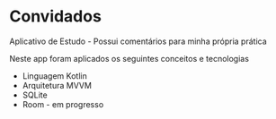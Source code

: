 # Convidados

Aplicativo de Estudo - Possui comentários para minha própria prática

Neste app foram aplicados os seguintes conceitos e tecnologias

* Linguagem Kotlin
* Arquitetura MVVM
* SQLite
* Room - em progresso


